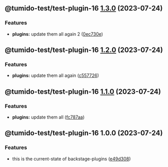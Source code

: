 ## @tumido-test/test-plugin-16 [1.3.0](https://github.com/tumido/test-npm-publish-migration-2/compare/@tumido-test/test-plugin-16@1.2.0...@tumido-test/test-plugin-16@1.3.0) (2023-07-24)


### Features

* **plugins:** update them all again 2 ([0ec730e](https://github.com/tumido/test-npm-publish-migration-2/commit/0ec730ea8045f0d841b7f2cb011dec817eb9f0b8))

## @tumido-test/test-plugin-16 [1.2.0](https://github.com/tumido/test-npm-publish-migration-2/compare/@tumido-test/test-plugin-16@1.1.0...@tumido-test/test-plugin-16@1.2.0) (2023-07-24)


### Features

* **plugins:** update them all again ([c557726](https://github.com/tumido/test-npm-publish-migration-2/commit/c557726d5b75cf345fcf50f45e6a6281a2909f5a))

## @tumido-test/test-plugin-16 [1.1.0](https://github.com/tumido/test-npm-publish-migration-2/compare/@tumido-test/test-plugin-16@1.0.0...@tumido-test/test-plugin-16@1.1.0) (2023-07-24)


### Features

* **plugins:** update them all ([fc787aa](https://github.com/tumido/test-npm-publish-migration-2/commit/fc787aa160288a524e2bb06d5c1ab3c72f8e0774))

## @tumido-test/test-plugin-16 1.0.0 (2023-07-24)


### Features

* this is the current-state of backstage-plugins ([e49d308](https://github.com/tumido/test-npm-publish-migration-2/commit/e49d30830fa11898df24d879c21c82fd624df7ba))
